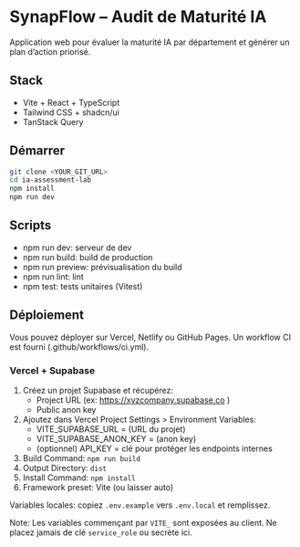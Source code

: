 # SynapFlow – Audit de Maturité IA

Application web pour évaluer la maturité IA par département et générer un plan d’action priorisé.

## Stack

- Vite + React + TypeScript
- Tailwind CSS + shadcn/ui
- TanStack Query

## Démarrer

```sh
git clone <YOUR_GIT_URL>
cd ia-assessment-lab
npm install
npm run dev
```

## Scripts

- npm run dev: serveur de dev
- npm run build: build de production
- npm run preview: prévisualisation du build
- npm run lint: lint
- npm test: tests unitaires (Vitest)

## Déploiement

Vous pouvez déployer sur Vercel, Netlify ou GitHub Pages. Un workflow CI est fourni (.github/workflows/ci.yml).

### Vercel + Supabase

1. Créez un projet Supabase et récupérez:
	- Project URL (ex: https://xyzcompany.supabase.co )
	- Public anon key
2. Ajoutez dans Vercel Project Settings > Environment Variables:
	- VITE_SUPABASE_URL = (URL du projet)
	- VITE_SUPABASE_ANON_KEY = (anon key)
	- (optionnel) API_KEY = clé pour protéger les endpoints internes
3. Build Command: `npm run build`
4. Output Directory: `dist`
5. Install Command: `npm install`
6. Framework preset: Vite (ou laisser auto)

Variables locales: copiez `.env.example` vers `.env.local` et remplissez.

Note: Les variables commençant par `VITE_` sont exposées au client. Ne placez jamais de clé `service_role` ou secrète ici.
